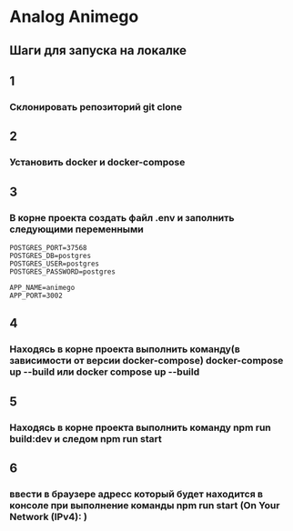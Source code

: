 # Analog Animego

## Шаги для запуска на локалке

## 1 

### Склонировать репозиторий git clone

## 2

### Установить docker и docker-compose

## 3

### В корне проекта создать файл .env и заполнить следующими переменными
```
POSTGRES_PORT=37568
POSTGRES_DB=postgres
POSTGRES_USER=postgres
POSTGRES_PASSWORD=postgres

APP_NAME=animego
APP_PORT=3002
```

## 4

### Находясь в корне проекта выполнить команду(в зависимости от версии docker-compose) docker-compose up --build или docker compose up --build

## 5

### Находясь в корне проекта выполнить команду npm run build:dev и следом npm run start

## 6

### ввести в браузере адресс который будет находится в консоле при выполнение команды npm run start (On Your Network (IPv4): <adress>)